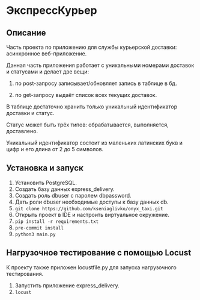 # ЭкспрессКурьер


## Описание
Часть проекта по приложению для службы курьерской доставки: асинхронное веб-приложение.

Данная часть приложения работает с уникальными номерами доставок и статусами и делает две вещи: 

1) по post-запросу записывает/обновляет запись в таблице в бд.

2) по get-запросу выдаёт список всех текущих доставок.

В таблице достаточно хранить только уникальный идентификатор доставки и статус.

Статус может быть трёх типов: обрабатывается, выполняется, доставлено.

Уникальный идентификатор состоит из маленьких латинских букв и цифр и его длина от 2 до 5 символов.

## Установка и запуск

1. Установить PostgreSQL.
2. Создать базу данных express_delivery.
3. Создать роль dbuser с паролем dbpassword.
4. Дать роли dbuser необходимые доступы к базу данных db.
5. ```git clone https://github.com/kseniaglivko/onyx_taxi.git```
6. Открыть проект в IDE и настроить виртуальное окружение.
7. ```pip install -r requirements.txt```
8. ```pre-commit install```
9. ```python3 main.py```

## Нагрузочное тестирование с помощью Locust

К проекту также приложен locustfile.py для запуска нагрузочного тестирования.
1. Запустить приложение express_delivery.
2. ```locust```
